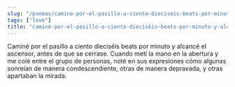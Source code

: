 ```yaml
---
slug: "/poemas/camine-por-el-pasillo-a-ciento-dieciseis-beats-por-minuto-y-alcance-el-ascensor"
tags: ["love"]
title: "caminé-por-el-pasillo-a-ciento-dieciséis-beats-por-minuto-y-alcancé-el-ascensor"
---
```

Caminé por el pasillo a ciento dieciséis beats por minuto y alcancé el ascensor, antes de que se cerrase. Cuando metí la mano en la abertura y me colé entre el grupo de personas, noté en sus expresiones cómo algunas sonreían de manera condescendiente, otras de manera depravada, y otras apartaban la mirada.